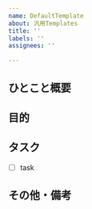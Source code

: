 ```yaml
---
name: DefaultTemplate
about: 汎用Templates
title: ''
labels: ''
assignees: ''

---
```


## ひとこと概要

## 目的

## タスク

- [ ] task

## その他・備考
